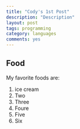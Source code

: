 ```yaml
---
title: "Cody's 1st Post"
description: "Description"
layout: post
tags: programming
category: languages
comments: yes
---
```


## Food

My favorite foods are:

1. ice cream
1. Two
1. Three
1. Foure
1. Five
1. Six


